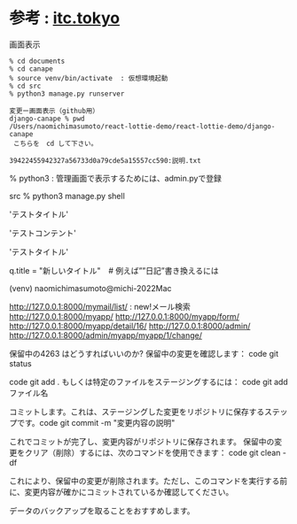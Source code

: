 
# 参考 : [itc.tokyo](https://itc.tokyo/django/tutorial/)

画面表示
```
% cd documents
% cd canape
% source venv/bin/activate  : 仮想環境起動
% cd src
% python3 manage.py runserver 

変更ー画面表示（github用）
django-canape % pwd
/Users/naomichimasumoto/react-lottie-demo/react-lottie-demo/django-canape
 こちらを　cd して下さい。  

39422455942327a56733d0a79cde5a15557cc590:説明.txt

```

% python3    :
管理画面で表示するためには、admin.pyで登録

src % python3 manage.py shell

'テストタイトル'

'テストコンテント'

'テストタイトル'


q.title = "新しいタイトル"　# 例えば””日記”書き換えるには

(venv) naomichimasumoto@michi-2022Mac


http://127.0.0.1:8000/mymail/list/   : new!メール検索
http://127.0.0.1:8000/myapp/
http://127.0.0.1:8000/myapp/form/
http://127.0.0.1:8000/myapp/detail/16/
http://127.0.0.1:8000/admin/
http://127.0.0.1:8000/admin/myapp/myapp/1/change/

保留中の4263 はどうすればいいのか?
保留中の変更を確認します：
code     git status

code     git add .
もしくは特定のファイルをステージングするには：
code     git add ファイル名

コミットします。これは、ステージングした変更をリポジトリに保存するステップです。code   git commit -m "変更内容の説明"

これでコミットが完了し、変更内容がリポジトリに保存されます。
保留中の変更をクリア（削除）するには、次のコマンドを使用できます：
code      git clean -df

これにより、保留中の変更が削除されます。ただし、このコマンドを実行する前に、変更内容が確かにコミットされているか確認してください。

データのバックアップを取ることをおすすめします。





